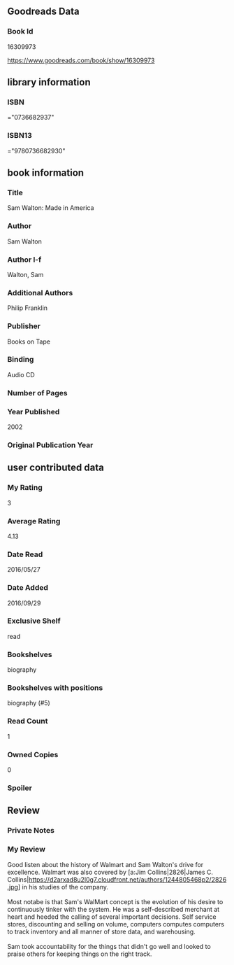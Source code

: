 <!-- This template shows how to bulk convert all columns of data into one markdown file -->
<!-- caveat: KeyError if there's a mismatch. Empty values output nothing -->

## Goodreads Data

### Book Id 

16309973

https://www.goodreads.com/book/show/16309973

## library information

### ISBN 
="0736682937"

### ISBN13 
="9780736682930"

## book information

### Title
Sam Walton: Made in America

### Author 
Sam Walton

### Author l-f 
Walton, Sam

### Additional Authors
Philip Franklin

### Publisher 
Books on Tape

### Binding
Audio CD

### Number of Pages


### Year Published
2002

### Original Publication Year 


## user contributed data

### My Rating
3

### Average Rating
4.13

### Date Read
2016/05/27

### Date Added
2016/09/29

### Exclusive Shelf
read

### Bookshelves
biography

### Bookshelves with positions
biography (#5)

### Read Count
1

### Owned Copies
0

### Spoiler 


## Review

### Private Notes


### My Review
Good listen about the history of Walmart and Sam Walton's drive for excellence. Walmart was also covered by [a:Jim Collins|2826|James C. Collins|https://d2arxad8u2l0g7.cloudfront.net/authors/1244805468p2/2826.jpg] in his studies of the company. <br/><br/>Most notabe is that Sam's WalMart concept is the evolution of his desire to continuously tinker with the system. He was a self-described merchant at heart and heeded the calling of several important decisions. Self service stores, discounting and selling on volume, computers computes computers to track inventory and all manner of store data, and warehousing.<br/><br/>Sam took accountability for the things that didn't go well and looked to praise others for keeping things on the right track.